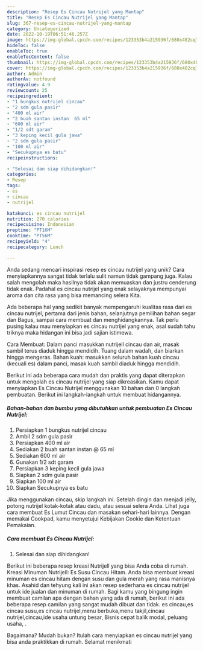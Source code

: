 ```yaml
---
description: "Resep Es Cincau Nutrijel yang Mantap"
title: "Resep Es Cincau Nutrijel yang Mantap"
slug: 367-resep-es-cincau-nutrijel-yang-mantap
category: Uncategorized
date: 2022-10-19T06:51:46.257Z
image: https://img-global.cpcdn.com/recipes/123353b4a215936f/680x482cq70/es-cincau-nutrijel-foto-resep-utama.jpg
hideToc: false
enableToc: true
enableTocContent: false
thumbnail: https://img-global.cpcdn.com/recipes/123353b4a215936f/680x482cq70/es-cincau-nutrijel-foto-resep-utama.jpg
cover: https://img-global.cpcdn.com/recipes/123353b4a215936f/680x482cq70/es-cincau-nutrijel-foto-resep-utama.jpg
author: Admin
authorAv: notfound
ratingvalue: 4.9
reviewcount: 25
recipeingredient:
- "1 bungkus nutrijel cincau"
- "2 sdm gula pasir"
- "400 ml air"
- "2 buah santan instan  65 ml"
- "600 ml air"
- "1/2 sdt garam"
- "3 keping kecil gula jawa"
- "2 sdm gula pasir"
- "100 ml air"
- "Secukupnya es batu"
recipeinstructions:

- "Selesai dan siap dihidangkan!"
categories:
- Resep
tags:
- es
- cincau
- nutrijel

katakunci: es cincau nutrijel 
nutrition: 270 calories
recipecuisine: Indonesian
preptime: "PT16M"
cooktime: "PT56M"
recipeyield: "4"
recipecategory: Lunch

---
```





Anda sedang mencari inspirasi resep es cincau nutrijel yang unik? Cara menyiapkannya sangat tidak terlalu sulit namun tidak gampang juga. Kalau salah mengolah maka hasilnya tidak akan memuaskan dan justru cenderung tidak enak. Padahal es cincau nutrijel yang enak selayaknya mempunyai aroma dan cita rasa yang bisa memancing selera Kita.





Ada beberapa hal yang sedikit banyak mempengaruhi kualitas rasa dari es cincau nutrijel, pertama dari jenis bahan, selanjutnya pemilihan bahan segar dan Bagus, sampai cara membuat dan menghidangkannya. Tak perlu pusing kalau mau menyiapkan es cincau nutrijel yang enak,      asal sudah tahu triknya maka hidangan ini bisa jadi sajian istimewa.














Cara Membuat: Dalam panci masukkan nutrijell cincau dan air, masak sambil terus diaduk hingga mendidih. Tuang dalam wadah, dan biarkan hingga mengeras. Bahan kuah: masukkan seluruh bahan kuah cincau (kecuali es) dalam panci, masak kuah sambil diaduk hingga mendidih.






Berikut ini ada beberapa cara mudah dan praktis yang dapat diterapkan untuk mengolah es cincau nutrijel yang siap dikreasikan. Kamu dapat menyiapkan Es Cincau Nutrijel menggunakan 10 bahan dan 0 langkah pembuatan. Berikut ini langkah-langkah untuk membuat hidangannya.

<!--inarticleads1-->

##### Bahan-bahan dan bumbu yang dibutuhkan untuk pembuatan Es Cincau Nutrijel:

1. Persiapkan 1 bungkus nutrijel cincau
1. Ambil 2 sdm gula pasir
1. Persiapkan 400 ml air
1. Sediakan 2 buah santan instan @ 65 ml
1. Sediakan 600 ml air
1. Gunakan 1/2 sdt garam
1. Persiapkan 3 keping kecil gula jawa
1. Siapkan 2 sdm gula pasir
1. Siapkan 100 ml air
1. Siapkan Secukupnya es batu


Jika menggunakan cincau, skip langkah ini. Setelah dingin dan menjadi jelly, potong nutrijel kotak-kotak atau dadu, atau sesuai selera Anda. Lihat juga cara membuat Es Lumut Cincau dan masakan sehari-hari lainnya. Dengan memakai Cookpad, kamu menyetujui Kebijakan Cookie dan Ketentuan Pemakaian. 

<!--inarticleads2-->

##### Cara membuat Es Cincau Nutrijel:


1. Selesai dan siap dihidangkan!

Berikut ini beberapa resep kreasi Nutrijell yang bisa Anda coba di rumah. Kreasi Minuman Nutrijell: Es Susu Cincau Hitam. Anda bisa membuat kreasi minuman es cincau hitam dengan susu dan gula merah yang rasa manisnya khas. Asahid dan tehyung kali ini akan resep sederhana es cincau nutrijel untuk ide jualan dan minuman di rumah. Bagi kamu yang bingung ingin membuat camilan apa dengan bahan yang ada di rumah, berikut ini ada beberapa resep camilan yang sangat mudah dibuat dan tidak. es cincau,es cincau susu,es cincau nutrijel,menu berbuka,menu takjil,cincau nutrijel,cincau,ide usaha untung besar, Bisnis cepat balik modal, peluang usaha, . 

Bagaimana? Mudah bukan? Itulah cara menyiapkan es cincau nutrijel yang bisa anda praktikkan di rumah. Selamat menikmati
